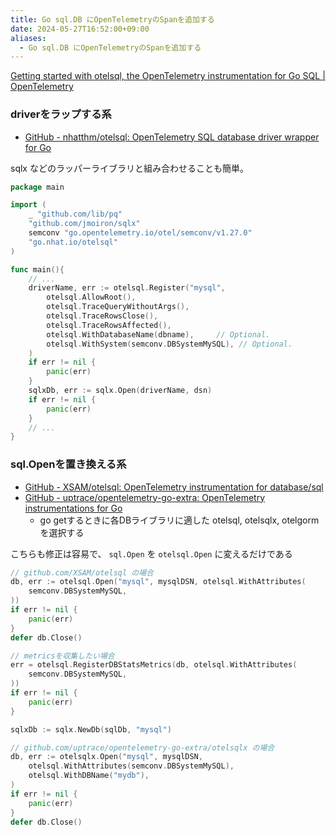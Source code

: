 ```yaml
---
title: Go sql.DB にOpenTelemetryのSpanを追加する
date: 2024-05-27T16:52:00+09:00
aliases:
  - Go sql.DB にOpenTelemetryのSpanを追加する
---
```



[Getting started with otelsql, the OpenTelemetry instrumentation for Go SQL | OpenTelemetry](https://opentelemetry.io/blog/2024/getting-started-with-otelsql/)

### driverをラップする系

- [GitHub - nhatthm/otelsql: OpenTelemetry SQL database driver wrapper for Go](https://github.com/nhatthm/otelsql)

sqlx などのラッパーライブラリと組み合わせることも簡単。
```go
package main

import (
	_ "github.com/lib/pq"
	"github.com/jmoiron/sqlx"
	semconv "go.opentelemetry.io/otel/semconv/v1.27.0"
	"go.nhat.io/otelsql"
)

func main(){
    // ...
	driverName, err := otelsql.Register("mysql",
		otelsql.AllowRoot(),
		otelsql.TraceQueryWithoutArgs(),
		otelsql.TraceRowsClose(),
		otelsql.TraceRowsAffected(),
		otelsql.WithDatabaseName(dbname),     // Optional.
		otelsql.WithSystem(semconv.DBSystemMySQL), // Optional.
	)
	if err != nil {
		panic(err)
	}
	sqlxDb, err := sqlx.Open(driverName, dsn)
	if err != nil {
		panic(err)
	}
    // ...
}

```

### sql.Openを置き換える系

- [GitHub - XSAM/otelsql: OpenTelemetry instrumentation for database/sql](https://github.com/XSAM/otelsql)
- [GitHub - uptrace/opentelemetry-go-extra: OpenTelemetry instrumentations for Go](https://github.com/uptrace/opentelemetry-go-extra)
    - go getするときに各DBライブラリに適した otelsql, otelsqlx, otelgorm を選択する

こちらも修正は容易で、 `sql.Open` を `otelsql.Open` に変えるだけである

```go
// github.com/XSAM/otelsql の場合
db, err := otelsql.Open("mysql", mysqlDSN, otelsql.WithAttributes(
	semconv.DBSystemMySQL,
))
if err != nil {
	panic(err)
}
defer db.Close()

// metricsを収集したい場合
err = otelsql.RegisterDBStatsMetrics(db, otelsql.WithAttributes(
	semconv.DBSystemMySQL,
))
if err != nil {
	panic(err)
}

sqlxDb := sqlx.NewDb(sqlDb, "mysql")
```

```go
// github.com/uptrace/opentelemetry-go-extra/otelsqlx の場合
db, err := otelsqlx.Open("mysql", mysqlDSN,
    otelsql.WithAttributes(semconv.DBSystemMySQL),
    otelsql.WithDBName("mydb"),
)
if err != nil {
	panic(err)
}
defer db.Close()
```